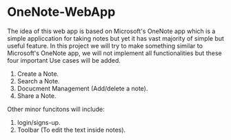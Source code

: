 # OneNote-WebApp

The idea of this web app is based on Microsoft's OneNote app which is a simple appliccation for taking notes but yet it has vast majority of simple but useful feature.
In this project we will try to make something similar to Microsoft's OneNote app, we will not implement all functionalities  but these four important Use cases will be added.
1. Create a Note.
2. Search a Note.
3. Docucment Management (Add/delete a note).
4. Share a Note.

Other minor funcitons will include:
1. login/signs-up.
2. Toolbar (To edit the text inside notes).
